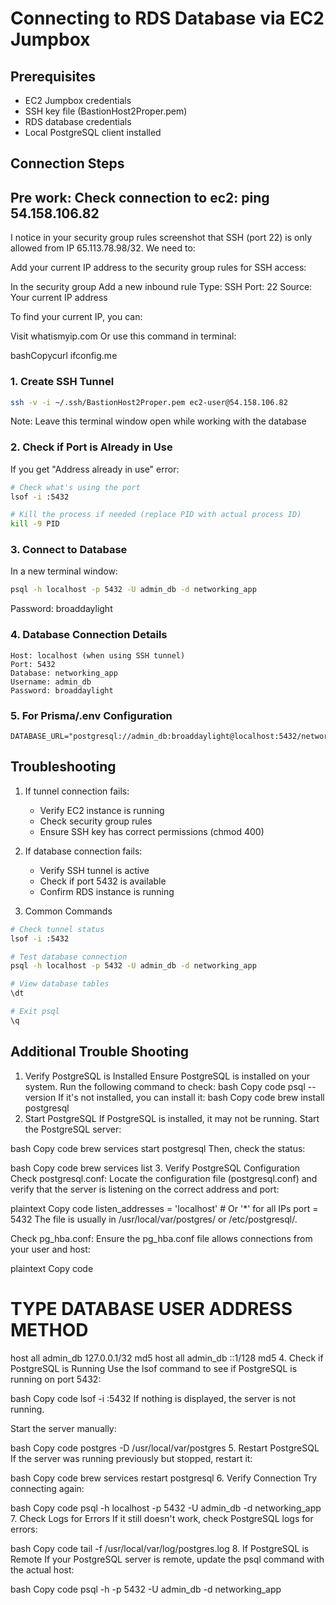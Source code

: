 # Connecting to RDS Database via EC2 Jumpbox

## Prerequisites
- EC2 Jumpbox credentials
- SSH key file (BastionHost2Proper.pem)
- RDS database credentials
- Local PostgreSQL client installed

## Connection Steps

## Pre work: Check connection to ec2: ping 54.158.106.82
I notice in your security group rules screenshot that SSH (port 22) is only allowed from IP 65.113.78.98/32. We need to:

Add your current IP address to the security group rules for SSH access:

In the security group
Add a new inbound rule
Type: SSH
Port: 22
Source: Your current IP address



To find your current IP, you can:

Visit whatismyip.com
Or use this command in terminal:

bashCopycurl ifconfig.me

### 1. Create SSH Tunnel
```bash
ssh -v -i ~/.ssh/BastionHost2Proper.pem ec2-user@54.158.106.82
```
Note: Leave this terminal window open while working with the database

### 2. Check if Port is Already in Use
If you get "Address already in use" error:
```bash
# Check what's using the port
lsof -i :5432

# Kill the process if needed (replace PID with actual process ID)
kill -9 PID
```

### 3. Connect to Database
In a new terminal window:
```bash
psql -h localhost -p 5432 -U admin_db -d networking_app
```
Password: broaddaylight

### 4. Database Connection Details
```
Host: localhost (when using SSH tunnel)
Port: 5432
Database: networking_app
Username: admin_db
Password: broaddaylight
```

### 5. For Prisma/.env Configuration
```
DATABASE_URL="postgresql://admin_db:broaddaylight@localhost:5432/networking_app"
```

## Troubleshooting
1. If tunnel connection fails:
   - Verify EC2 instance is running
   - Check security group rules
   - Ensure SSH key has correct permissions (chmod 400)

2. If database connection fails:
   - Verify SSH tunnel is active
   - Check if port 5432 is available
   - Confirm RDS instance is running

3. Common Commands
```bash
# Check tunnel status
lsof -i :5432

# Test database connection
psql -h localhost -p 5432 -U admin_db -d networking_app

# View database tables
\dt

# Exit psql
\q
```

## Additional Trouble Shooting
1. Verify PostgreSQL is Installed
Ensure PostgreSQL is installed on your system.
Run the following command to check:
bash
Copy code
psql --version
If it's not installed, you can install it:
bash
Copy code
brew install postgresql
2. Start PostgreSQL
If PostgreSQL is installed, it may not be running. Start the PostgreSQL server:

bash
Copy code
brew services start postgresql
Then, check the status:

bash
Copy code
brew services list
3. Verify PostgreSQL Configuration
Check postgresql.conf: Locate the configuration file (postgresql.conf) and verify that the server is listening on the correct address and port:

plaintext
Copy code
listen_addresses = 'localhost'  # Or '*' for all IPs
port = 5432
The file is usually in /usr/local/var/postgres/ or /etc/postgresql/.

Check pg_hba.conf: Ensure the pg_hba.conf file allows connections from your user and host:

plaintext
Copy code
# TYPE  DATABASE        USER            ADDRESS                 METHOD
host    all             admin_db        127.0.0.1/32            md5
host    all             admin_db        ::1/128                 md5
4. Check if PostgreSQL is Running
Use the lsof command to see if PostgreSQL is running on port 5432:

bash
Copy code
lsof -i :5432
If nothing is displayed, the server is not running.

Start the server manually:

bash
Copy code
postgres -D /usr/local/var/postgres
5. Restart PostgreSQL
If the server was running previously but stopped, restart it:

bash
Copy code
brew services restart postgresql
6. Verify Connection
Try connecting again:

bash
Copy code
psql -h localhost -p 5432 -U admin_db -d networking_app
7. Check Logs for Errors
If it still doesn't work, check PostgreSQL logs for errors:

bash
Copy code
tail -f /usr/local/var/log/postgres.log
8. If PostgreSQL is Remote
If your PostgreSQL server is remote, update the psql command with the actual host:

bash
Copy code
psql -h <remote-host-ip> -p 5432 -U admin_db -d networking_app
